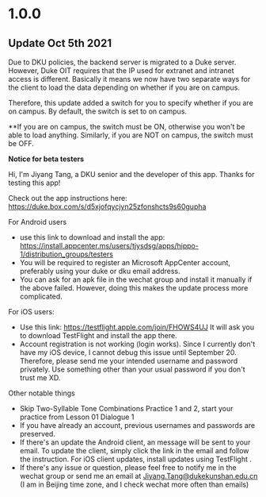 # 1.0.0

## Update Oct 5th 2021

Due to DKU policies, the backend server is migrated to a Duke server. However, Duke OIT requires
that the IP used for extranet and intranet access is different. Basically it means we now have
two separate ways for the client to load the data depending on whether if you are on campus.

Therefore, this update added a switch for you to specify whether if you are on campus.
By default, the switch is set to on campus.

**If you are on campus, the switch must be ON, otherwise you won't be able to load
anything. Similarly, if you are NOT on campus, the switch must be OFF.

**Notice for beta testers**

Hi, I'm Jiyang Tang, a DKU senior and the developer of this app. Thanks for testing this app!

Check out the app instructions here: https://duke.box.com/s/d5xjofqycjyn25zfonshcts9s60gupha

For Android users
- use this link to download and install the app:
  https://install.appcenter.ms/users/tjysdsg/apps/hippo-1/distribution_groups/testers
- You will be required to register an Microsoft AppCenter account, preferably using your duke or dku
  email address.
- You can ask for an apk file in the wechat group and install it manually if the above failed. However,
  doing this makes the update process more complicated.

For iOS users:
- Use this link: https://testflight.apple.com/join/FHOWS4UJ
  It will ask you to download TestFlight and install the app there.
- Account registration is not working (login works). Since I currently don't have my iOS device, I cannot debug this issue
  until September 20. Therefore, please send me your intended username and password privately. Use something
  other than your usual password if you don't trust me XD.

Other notable things
- Skip Two-Syllable Tone Combinations Practice 1 and 2, start your practice from Lesson 01 Dialogue 1
- If you have already an account, previous usernames and passwords are preserved.
- If there's an update the Android client, an message will be sent to your email. To update the client, simply click the link in the email and
  follow the instruction. For iOS client updates, install updates using TestFlight .
- If there's any issue or question, please feel free to notify me in the wechat group or send me
  an email at Jiyang.Tang@dukekunshan.edu.cn (I am in Beijing time zone, and I check wechat more
  often than emails)

